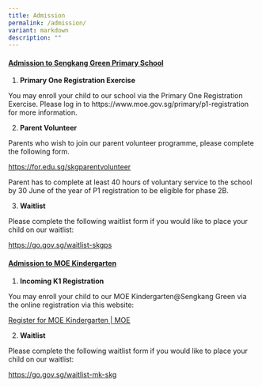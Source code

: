 ```yaml
---
title: Admission
permalink: /admission/
variant: markdown
description: ""
---
```

<h4><strong><u>Admission to Sengkang Green Primary School</u></strong></h4>
<p></p>
<ol data-tight="true" class="tight">
<li>
<p><strong>Primary One Registration Exercise<br></strong>
</p>
</li>
</ol>
<p>You may enroll your child to our school via the Primary One Registration
Exercise. Please log in to&nbsp;<a rel="noopener noreferrer nofollow" target="_blank">https://www.moe.gov.sg/primary/p1-registration</a> for
more information.</p>
<p></p>
<ol start="2" data-tight="true" class="tight">
<li>
<p><strong>Parent Volunteer</strong>
</p>
</li>
</ol>
<p>Parents who wish to join our parent volunteer programme, please complete
the following form.</p>
<p><a href="https://for.edu.sg/skgparentvolunteer" rel="noopener noreferrer nofollow" target="_blank">https://for.edu.sg/skgparentvolunteer</a>
</p>
<p>Parent has to complete at least 40 hours of voluntary service to the school
by 30 June of the year of P1 registration to be eligible for phase 2B.</p><p>
</p>
<ol start="3" data-tight="true" class="tight">
<li>
<p><strong>Waitlist</strong>
</p>
</li>
</ol>
<p>Please complete the following waitlist form if you would like to place
your child on our waitlist:</p>
<p><a href="https://go.gov.sg/waitlist-skgps" rel="noopener noreferrer nofollow" target="_blank">https://go.gov.sg/waitlist-skgps</a>
</p>
<p></p>
<h4><strong><u>Admission to MOE Kindergarten</u></strong></h4>
<ol data-tight="true" class="tight">
<li>
<p><strong>Incoming K1 Registration</strong>
</p>
</li>
</ol>
<p>You may enroll your child to our MOE Kindergarten@Sengkang Green via the
online registration via this website:</p>
<p><a href="https://www.moe.gov.sg/preschool/moe-kindergarten/register" rel="noopener noreferrer nofollow" target="_blank">Register for MOE Kindergarten | MOE</a>
</p>
<p></p>
<ol start="2" data-tight="true" class="tight">
<li>
<p><strong>Waitlist</strong>
</p>
</li>
</ol>
<p>Please complete the following waitlist form if you would like to place
your child on our waitlist:</p>
<p><a href="https://go.gov.sg/waitlist-mk-skg" rel="noopener noreferrer nofollow" target="_blank">https://go.gov.sg/waitlist-mk-skg</a>
</p>